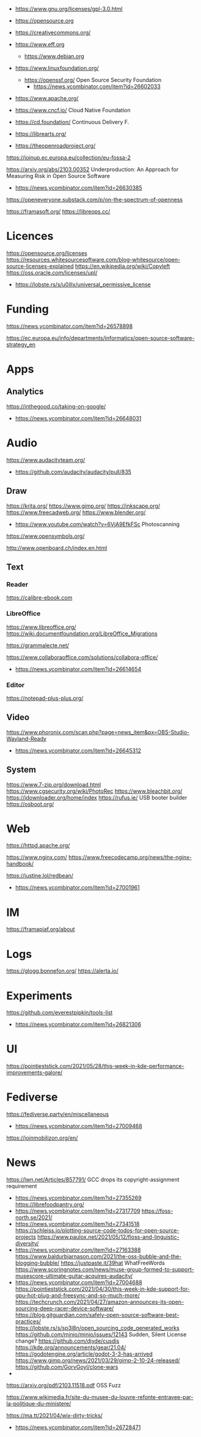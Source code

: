 * https://www.gnu.org/licenses/gpl-3.0.html
* https://opensource.org
* https://creativecommons.org/
* https://www.eff.org
  * https://www.debian.org
* https://www.linuxfoundation.org/
  * https://openssf.org/ Open Source Security Foundation
    * https://news.ycombinator.com/item?id=26602033
* https://www.apache.org/
* https://www.cncf.io/ Cloud Native Foundation
* https://cd.foundation/ Continuous Delivery F.

* https://librearts.org/
* https://theopenroadproject.org/

https://joinup.ec.europa.eu/collection/eu-fossa-2

https://arxiv.org/abs/2103.00352 Underproduction: An Approach for Measuring Risk in Open Source Software
* https://news.ycombinator.com/item?id=26630385

https://openeveryone.substack.com/p/on-the-spectrum-of-openness

https://framasoft.org/
https://libreops.cc/

# Licences
https://opensource.org/licenses
https://resources.whitesourcesoftware.com/blog-whitesource/open-source-licenses-explained
https://en.wikipedia.org/wiki/Copyleft
https://oss.oracle.com/licenses/upl/
* https://lobste.rs/s/u0illx/universal_permissive_license

# Funding
https://news.ycombinator.com/item?id=26578898

https://ec.europa.eu/info/departments/informatics/open-source-software-strategy_en

# Apps
## Analytics
https://inthegood.co/taking-on-google/
* https://news.ycombinator.com/item?id=26648031

# Audio
https://www.audacityteam.org/
* https://github.com/audacity/audacity/pull/835

## Draw
https://krita.org/
https://www.gimp.org/
https://inkscape.org/
https://www.freecadweb.org/
https://www.blender.org/
* https://www.youtube.com/watch?v=6VjA9EfkFSc Photoscanning

https://www.opensymbols.org/

http://www.openboard.ch/index.en.html

## Text

### Reader
https://calibre-ebook.com

### LibreOffice
https://www.libreoffice.org/
https://wiki.documentfoundation.org/LibreOffice_Migrations

https://grammalecte.net/

https://www.collaboraoffice.com/solutions/collabora-office/
* https://news.ycombinator.com/item?id=26614654

### Editor
https://notepad-plus-plus.org/

## Video
https://www.phoronix.com/scan.php?page=news_item&px=OBS-Studio-Wayland-Ready
* https://news.ycombinator.com/item?id=26645312

## System
https://www.7-zip.org/download.html
https://www.cgsecurity.org/wiki/PhotoRec
https://www.bleachbit.org/
https://jdownloader.org/home/index
https://rufus.ie/ USB booter builder
https://osboot.org/

# Web
https://httpd.apache.org/

https://www.nginx.com/
https://www.freecodecamp.org/news/the-nginx-handbook/

https://justine.lol/redbean/
* https://news.ycombinator.com/item?id=27001961

# IM
https://framapiaf.org/about

# Logs
https://glogg.bonnefon.org/
https://alerta.io/

# Experiments
https://github.com/everestpipkin/tools-list
* https://news.ycombinator.com/item?id=26821306

# UI
https://pointieststick.com/2021/05/28/this-week-in-kde-performance-improvements-galore/

# Fediverse
https://fediverse.party/en/miscellaneous
* https://news.ycombinator.com/item?id=27009468

https://joinmobilizon.org/en/

# News
https://lwn.net/Articles/857791/ GCC drops its copyright-assignment requirement
* https://news.ycombinator.com/item?id=27355269
https://librefoodpantry.org/
* https://news.ycombinator.com/item?id=27317709
https://foss-north.se/2021/
* https://news.ycombinator.com/item?id=27341518
https://schleiss.io/plotting-source-code-todos-for-open-source-projects
https://www.paulox.net/2021/05/12/floss-and-linguistic-diversity/
* https://news.ycombinator.com/item?id=27163388
https://www.baldurbjarnason.com/2021/the-oss-bubble-and-the-blogging-bubble/
https://justpaste.it/39hat WhatFreeWords
https://www.scoringnotes.com/news/muse-group-formed-to-support-musescore-ultimate-guitar-acquires-audacity/
* https://news.ycombinator.com/item?id=27004688
https://pointieststick.com/2021/04/30/this-week-in-kde-support-for-gpu-hot-plug-and-freesync-and-so-much-more/
https://techcrunch.com/2021/04/27/amazon-announces-its-open-sourcing-deep-racer-device-software/
https://blog.gitguardian.com/safely-open-source-software-best-practices/
https://lobste.rs/s/sp3l8n/open_sourcing_code_generated_works
https://github.com/minio/minio/issues/12143 Sudden, Silent License change?
https://github.com/djyde/cusdis
https://kde.org/announcements/gear/21.04/
https://godotengine.org/article/godot-3-3-has-arrived
https://www.gimp.org/news/2021/03/29/gimp-2-10-24-released/
https://github.com/GorvGoyl/clone-wars
*
https://arxiv.org/pdf/2103.11518.pdf OSS Fuzz

https://www.wikimedia.fr/site-du-musee-du-louvre-refonte-entravee-par-la-politique-du-ministere/

https://ma.tt/2021/04/wix-dirty-tricks/
* https://news.ycombinator.com/item?id=26728471

